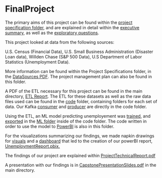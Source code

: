 # FinalProject
The primary aims of this project can be found within the [project specification folder](https://github.com/ChrisDev10github/FInalProject/tree/main/Project%20Specifications), and are explained in detail within the [executive summary](https://github.com/ChrisDev10github/FInalProject/blob/main/Project%20Specifications/ExecutiveSummary.pdf), as well as the [exploratory questions](https://github.com/ChrisDev10github/FInalProject/blob/main/Project%20Specifications/ExploratoryQuestions.pdf). 

This project looked at data from the following sources:

U.S. Census (Financial Data), 
U.S. Small Business Administration (Disaster Loan data), 
Willden Chase (S&P 500 Data), 
U.S Department of Labor Statistics (Unemployment Data).

More information can be found within the Project Specifications folder, in the [DataSources PDF](https://github.com/ChrisDev10github/FInalProject/blob/main/Project%20Specifications/DataSources.pdf). The project management plan can also be found in this folder.

A PDF of the ETL necessary for this project can be found in the main directory, [ETL Report](https://github.com/ChrisDev10github/FInalProject/blob/main/ETLReport.pdf).
The ETL for these datasets as well as the raw data files used can be found in the [code](https://github.com/ChrisDev10github/FInalProject/tree/main/code) folder, containing folders for each set of data. Our Kafka [consumer](https://github.com/ChrisDev10github/FInalProject/blob/main/code/Guinea-Pigs-Consumer.ipynb) and [producer](https://github.com/ChrisDev10github/FInalProject/blob/main/code/Guinea-Pigs-Producer%20with%20left%20join.ipynb) are directly in the code folder.

Using the ETL, an ML model predicting unemployement was [trained](https://github.com/ChrisDev10github/FInalProject/blob/main/code/ML/ml-model.ipynb), and [exported](https://github.com/ChrisDev10github/FInalProject/blob/main/code/ML/finalmodel) in the [ML folder](https://github.com/ChrisDev10github/FInalProject/tree/main/code/ML) inside of the code folder. The code written in order to use the model to [PowerBI](https://github.com/ChrisDev10github/FInalProject/blob/main/code/ML/PowerBiPython.ipynb) is also in this folder.

For the visualizations summarizing our findings, we made napkin drawings for [visuals](https://github.com/ChrisDev10github/FInalProject/blob/main/VisualizationsNapkinsAndFeedback.pdf) and a [dashboard](https://github.com/ChrisDev10github/FInalProject/blob/main/DashboardNapkinsAndFeedback.pdf) that led to the creation of our powerBI report, [UnemploymentReport.pbix.](https://github.com/ChrisDev10github/FInalProject/blob/main/UnemploymentReport.pbix)

The findings of our project are explained within [ProjectTechnicalReport.pdf](https://github.com/ChrisDev10github/FInalProject/blob/main/ProjectTechnicalReport.pdf)

A presentation with our findings is in [CapstonePresentationSlides.pdf](https://github.com/ChrisDev10github/FInalProject/blob/main/CapstonePresentationSlides.pdf) in the main directory.

